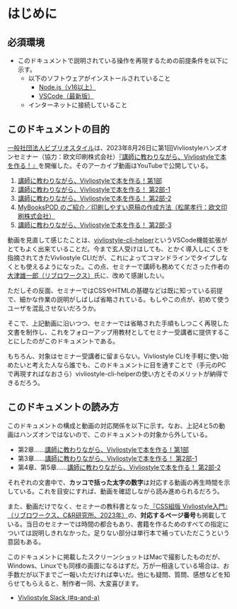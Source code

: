 #  はじめに 

## 必須環境

- このドキュメントで説明されている操作を再現するための前提条件を以下に示す。
    - 以下のソフトウェアがインストールされていること
        - [Node.js（v16以上）](https://nodejs.org/ja)
        - [VSCode（最新版）](https://azure.microsoft.com/ja-jp/products/visual-studio-code)
    - インターネットに接続していること

## このドキュメントの目的 

[一般社団法人ビブリオスタイル](https://vivliostyle.org/ja/)は、2023年8月26日に第1回Vivliostyleハンズオンセミナー（協力：欧文印刷株式会社）[『講師に教わりながら、Vivliostyleで本を作る！』](https://vivliostyle.org/ja/hands-on/1/)を開催した。そのアーカイブ動画はYouTubeで公開している。

1. [講師に教わりながら、Vivliostyleで本を作る！第1部](https://youtu.be/NdwVgr83q7Y)
2. [講師に教わりながら、Vivliostyleで本を作る！ 第2部-1](https://youtu.be/SrlJI5rKTbo)
3. [講師に教わりながら、Vivliostyleで本を作る！ 第2部-2](https://youtu.be/VnwddnaSsik)
4. [MyBooksPOD のご紹介／印刷しやすい原稿の作成方法（松尾孝行：欧文印刷株式会社）](https://youtu.be/kIiUlq5JHvw)
5. [講師に教わりながら、Vivliostyleで本を作る！ 第2部-3](https://youtu.be/DStotKNSyfE)

動画を見直して感じたことは、[vivliostyle-cli-helper](https://marketplace.visualstudio.com/items?itemName=Libroworks.vivliostyle-cli-helper)というVSCode機能拡張がとてもよく出来ていることだ。今まで玄人受けはしても、とかく導入しにくさを指摘されてきたVivliostyle CLIだが、これによってコマンドラインでタイプしなくとも使えるようになった。この点、セミナーで講師も務めてくださった作者の[大津雄一郎（リブロワークス）](https://libroworks.co.jp/?author=2)氏に、改めて感謝したい。

ただしその反面、セミナーではCSSやHTMLの基礎などは既に知っている前提で、細かな作業の説明がしばしば省略されている。もしやこの点が、初めて使うユーザを混乱させないだろうか。

そこで、上記動画に沿いつつ、セミナーでは省略された手順もしつこく再現した文書を制作し、これをフォローアップ用教材としてセミナー受講者に提供することにしたのがこのドキュメントである。

もちろん、対象はセミナー受講者に留まらない。Vivliostyle CLIを手軽に使い始めたいと考えた人なら誰でも、このドキュメントに目を通すことで（手元のPCで再現すればなおさら）vivliostyle-cli-helperの使い方とそのメリットが納得できるだろう。

## このドキュメントの読み方

このドキュメントの構成と動画の対応関係を以下に示す。なお、上記4と5の動画はハンズオンではないので、このドキュメントの対象から外している。

- 第2章……[講師に教わりながら、Vivliostyleで本を作る！第1部](https://youtu.be/NdwVgr83q7Y)
- 第3章……[講師に教わりながら、Vivliostyleで本を作る！ 第2部-1](https://youtu.be/SrlJI5rKTbo)
- 第4章、第5章……[講師に教わりながら、Vivliostyleで本を作る！ 第2部-2](https://youtu.be/VnwddnaSsik)

それぞれの文書中で、**カッコで括った太字の数字**は対応する動画の再生時間を示している。これを目安にすれば、動画を確認しながら読み進められるだろう。

また、動画だけでなく、セミナーの教科書となった[『CSS組版 Vivliostyle入門』（リブロワークス、C&R研究所、2023年）](https://libroworks.co.jp/?p=6956)の、**対応するページ番号**も掲載している。当日のセミナーでは時間の都合もあり、書籍を作るためのすべての指定については説明しきれなかった。足りない部分は単行本で補っていただこうという意図もある。

このドキュメントに掲載したスクリーンショットはMacで撮影したものだが、Windows、Linuxでも同様の画面になるはずだ。万が一相違している場合は、お手数だが以下までご一報いただければ幸いだ。他にも疑問、質問、感想などを知らせてもらえると、制作者一同、大変喜びます。

- [Vivliostyle Slack (#q-and-a)](https://join.slack.com/t/vivliostyle/shared_invite/enQtNzc1NjE4ODk1ODI5LWQxZjM4YTZjMmQ0ZTUyNmUyOGZlMzIwZjQ5OWYwYjkyZDZmOTIwNGMwOWU5NDc0NjE5OTAyMmVhZTRhYTAyNWQ)